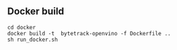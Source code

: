 ## Docker build
```
cd docker 
docker build -t  bytetrack-openvino -f Dockerfile ..
sh run_docker.sh
```